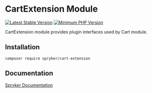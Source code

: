 # CartExtension Module
[![Latest Stable Version](https://poser.pugx.org/spryker/cart-extension/v/stable.svg)](https://packagist.org/packages/spryker/cart-extension)
[![Minimum PHP Version](https://img.shields.io/badge/php-%3E%3D%208.1-8892BF.svg)](https://php.net/)

CartExtension module provides plugin interfaces used by Cart module.

## Installation

```
composer require spryker/cart-extension
```

## Documentation

[Spryker Documentation](https://docs.spryker.com)

